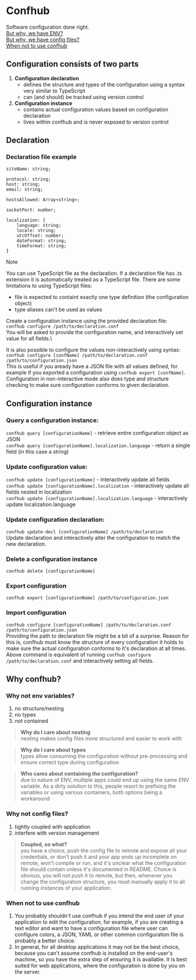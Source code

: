 # Confhub
Software configuration done right.\
[But why, we have ENV?](#why-not-env-variables)\
[But why, we have config files?](#why-not-config-files)\
[When not to use confhub](#when-not-to-use-confhub)

## Configuration consists of two parts
1) **Configuration declaration**
	- defines the structure and types of the configuration using a syntax very similar to TypeScript
	- can (and should) be tracked using version control
2) **Configuration instance**
	- contains actual configuration values based on configuration declaration
	- lives within confhub and is never exposed to version control


## Declaration
### Declaration file example
```
siteName: string;

protocol: string;
host: string;
email: string;

hostsAllowed: Array<string>;

socketPort: number;

localization: {
	language: string;
	locale: string;
	utcOffset: number;
	dateFormat: string;
	timeFormat: string;
}
```

> [!NOTE]
> You can use TypeScript file as the declaration. If a declaration file has .ts extension it is automatically treated as a TypeScript file.
> There are some limitations to using TypeScript files:
> - file is expected to containt exactly one type definition (the configuration object)
> - type aliases can't be used as values

Create a configuration instance using the provided declaration file:\
`confhub configure /path/to/declaration.conf`\
You will be asked to provide the configuration name, and interactively set value for all fields.\

It is also possible to configure the values non-interactively using syntax:\
`confhub configure [confName] /path/to/declaration.conf /path/to/configuration.json`\
This is useful if you aready have a JSON file with all values defined, for example if you exported a configuration using `confhub export [confName]`. Configuration in non-interactive mode also does type and structure checking to make sure configuration conforms to given declaration.

## Configuration instance
### Query a configuration instance:
`confhub query [configurationName]` - retrieve entire configuration object as JSON\
`confhub query [configurationName].localization.language` - return a single field (in this case a string)

### Update configuration value:
`confhub update [configurationName]` - interactively update all fields\
`confhub update [configurationName].localization` - interactively update all fields nested in localization\
`confhub update [configurationName].localization.language` - interactively update localization.language

### Update configuration declaration:
`confhub update-decl [configurationName] /path/to/declaration`\
Update declaration and interactively alter the configuration to match the new declaration.

### Delete a configuration instance
`confhub delete [configurationName]`

### Export configuration
`confhub export [configurationName] /path/to/configuration.json`

### Import configuration
`confhub configure [configurationName] /path/to/declaration.conf /path/to/configuration.json`\
Providing the path to declaration file might be a bit of a surprise. Reason for this is, confhub must know the structure of every configuration it holds to make sure the actual configuration conforms to it's declaration at all times.\
Above command is equivalent of running `confhub configure /path/to/declaration.conf` and interactively setting all fields.

## Why confhub?
### Why not env variables?
1) no structure/nesting
2) no types
3) not contained

> **Why do I care about nesting**\
> nesting makes config files more structured and easier to work with

> **Why do I care about types**\
> types allow consuming the configuration without pre-processing and ensure correct type during configuration

> **Who cares about containing the configuration?**\
> due to nature of ENV, multiple apps could end up using the same ENV variable. As a dirty solution to this, people resort to prefixing the variables or using various containers, both options being a workaround

### Why not config files?
1) tightly coupled with application
2) interfere with version management

> **Coupled, so what?**\
> you have a choice, push the config file to remote and expose all your credentials, or don't push it and your app ends up incomplete on remote, won't compile or run, and it's unclear what the configuration file should contain unless it's documented in README. Choice is obvious, you will not push it to remote, but then, whenever you change the configuration structure, you must manually apply it to all running instances of your application.

### When not to use confhub
1) You probably shouldn't use confhub if you intend the end user of your application to edit the configuration, for example, if you are creating a text editor and want to have a configuration file where user can configure colors, a JSON, YAML or other common configuration file is probably a better choice.
2) In general, for all desktop applications it may not be the best choice, because you can't assume confhub is installed on the end-user's machine, so you have the extra step of ensuring it is available. It is best suited for web applications, where the configuration is done by you on the server.
